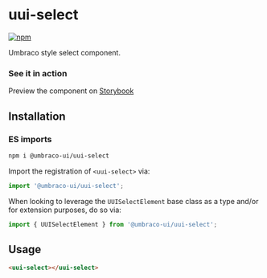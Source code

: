 # uui-select

[![npm](https://img.shields.io/npm/v/@umbraco-ui/uui-select?logoColor=%231B264F)](https://www.npmjs.com/package/@umbraco-ui/uui-select)

Umbraco style select component.

### See it in action

Preview the component on [Storybook](https://uui.umbraco.com/?path=/docs/uui-select--docs)

## Installation

### ES imports

```zsh
npm i @umbraco-ui/uui-select
```

Import the registration of `<uui-select>` via:

```javascript
import '@umbraco-ui/uui-select';
```

When looking to leverage the `UUISelectElement` base class as a type and/or for extension purposes, do so via:

```javascript
import { UUISelectElement } from '@umbraco-ui/uui-select';
```

## Usage

```html
<uui-select></uui-select>
```
